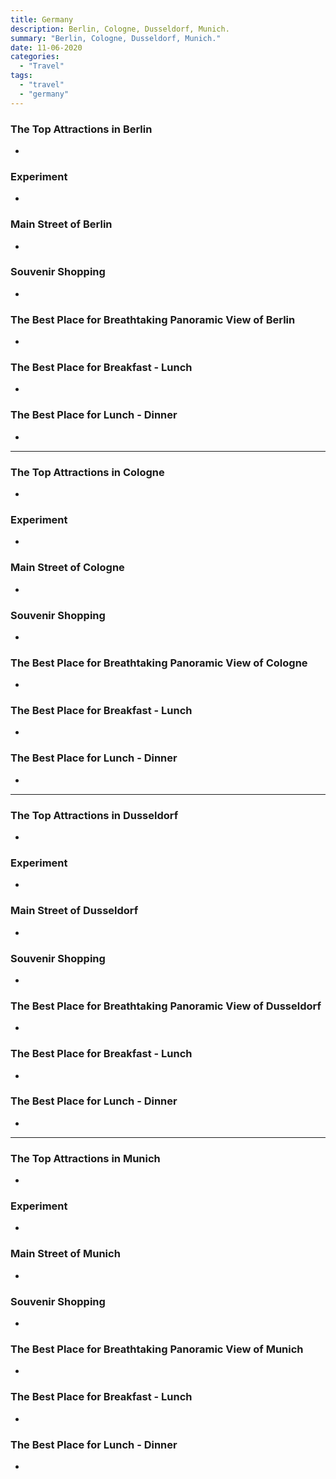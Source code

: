 ```yaml
---
title: Germany
description: Berlin, Cologne, Dusseldorf, Munich.
summary: "Berlin, Cologne, Dusseldorf, Munich."
date: 11-06-2020
categories:
  - "Travel"
tags:
  - "travel"
  - "germany"
---
```


### The Top Attractions in Berlin

- []()

### Experiment

- []()

### Main Street of Berlin

- []()

### Souvenir Shopping

- []()

### The Best Place for Breathtaking Panoramic View of Berlin

- []()

### The Best Place for Breakfast - Lunch

- []()

### The Best Place for Lunch - Dinner

- []()

---

### The Top Attractions in Cologne

- []()

### Experiment

- []()

### Main Street of Cologne

- []()

### Souvenir Shopping

- []()

### The Best Place for Breathtaking Panoramic View of Cologne

- []()

### The Best Place for Breakfast - Lunch

- []()

### The Best Place for Lunch - Dinner

- []()

---

### The Top Attractions in Dusseldorf

- []()

### Experiment

- []()

### Main Street of Dusseldorf

- []()

### Souvenir Shopping

- []()

### The Best Place for Breathtaking Panoramic View of Dusseldorf

- []()

### The Best Place for Breakfast - Lunch

- []()

### The Best Place for Lunch - Dinner

- []()

---

### The Top Attractions in Munich

- []()

### Experiment

- []()

### Main Street of Munich

- []()

### Souvenir Shopping

- []()

### The Best Place for Breathtaking Panoramic View of Munich

- []()

### The Best Place for Breakfast - Lunch

- []()

### The Best Place for Lunch - Dinner

- []()